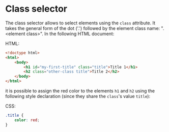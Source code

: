 # Class selector 

The class selector allows to select elements using the `class` attribute. It takes the general form of the dot ('.') followed by the element class name: ". \<element class\>". In the following HTML document:

HTML:

``` html
<!doctype html>
<html>
    <body>
        <h1 id="my-first-title" class="title">Title 1</h1>
        <h2 class="other-class title">Title 2</h2>
    </body>
</html>
```

it is possible to assign the red color to the elements `h1` and `h2` using the following style declaration (since they share the `class`'s value `title`):

CSS:

``` css
.title {
    color: red;
}
```
